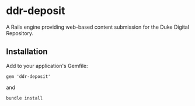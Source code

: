 # ddr-deposit

A Rails engine providing web-based content submission for the Duke Digital Repository.

## Installation

Add to your application's Gemfile:

    gem 'ddr-deposit'

and

    bundle install
